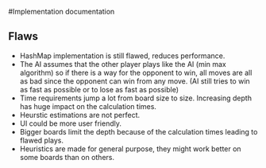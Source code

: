 #Implementation documentation

## Flaws 
- HashMap implementation is still flawed, reduces performance.
- The AI assumes that the other player plays like the AI (min max algorithm) so if there is a way for the opponent to win, all moves are all as bad since the opponent can win from any move. (AI still tries to win as fast as possible or to lose as fast as possible)
- Time requirements jump a lot from board size to size. Increasing depth has huge impact on the calculation times.
- Heurstic estimations are not perfect.
- UI could be more user friendly.
- Bigger boards limit the depth because of the calculation times leading to flawed plays.
- Heuristics are made for general purpose, they might work better on some boards than on others.
